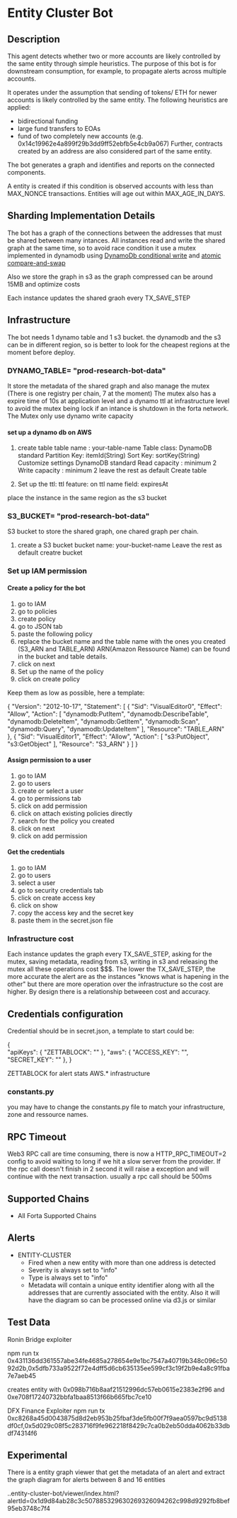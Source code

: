 # Entity Cluster Bot

## Description

This agent detects whether two or more accounts are likely controlled by the same entity through simple heuristics. The purpose of this bot is for downstream consumption, for example, to propagate alerts across multiple accounts.

It operates under the assumption that sending of tokens/ ETH for newer accounts is likely controlled by the same entity. The following heuristics are applied:
- bidirectional funding
- large fund transfers to EOAs
- fund of two completely new accounts (e.g. 0x14c19962e4a899f29b3dd9ff52ebfb5e4cb9a067)
Further, contracts created by an address are also considered part of the same entity.

The bot generates a graph and identifies and reports on the connected components.

A entity is created if this condition is observed accounts with less than MAX_NONCE transactions. Entities will age out within MAX_AGE_IN_DAYS.


## Sharding Implementation Details
The bot has a graph of the connections between the addresses that must be shared between many intances. All instances read and write the shared graph at the same time, so to avoid race condition it use a 
mutex implemented in dynamodb using  [DynamoDb conditional write](http://docs.aws.amazon.com/amazondynamodb/latest/developerguide/WorkingWithItems.html#WorkingWithItems.ConditionalUpdate) and [atomic compare-and-swap](https://en.wikipedia.org/wiki/Compare-and-swap) 

Also we store the graph in s3 as the graph compressed can be around 15MB and optimize costs

Each instance updates the shared graoh every TX_SAVE_STEP 



## Infrastructure

The bot needs 1 dynamo table and 1 s3 bucket.  the dynamodb and the s3 can be in different region, so is better to look for the cheapest regions at the moment before deploy.

### DYNAMO_TABLE= "prod-research-bot-data"
It store the metadata of the shared graph and also manage the mutex (There is one registry per chain, 7 at the moment)
The mutex also has a expire time of 10s at application level and a dynamo ttl at infrastructure level to avoid the mutex being lock if an intance is shutdown in the forta network. 
The Mutex only use dynamo write capacity

#### set up a dynamo db on AWS
1. create table
table name : your-table-name
Table class: DynamoDB standard
Partition Key: itemId(String)
Sort Key: sortKey(String)
Customize settings
DynamoDB standard
Read capacity : minimum 2
Write capacity : minimum 2
leave the rest as default
Create table 

2. Set up the ttl:
ttl feature: on
ttl name field: expiresAt

place the instance in the same region as the s3 bucket 

### S3_BUCKET= "prod-research-bot-data"
S3 bucket to store the shared graph, one chared graph per chain.

1. create a S3 bucket
bucket name: your-bucket-name
Leave the rest as default
creatre bucket

### Set up IAM permission

#### Create a policy for the bot
1. go to IAM
2. go to policies
3. create policy
4. go to JSON tab
5. paste the following policy
6. replace the bucket name and the table name with the ones you created (S3_ARN and TABLE_ARN) ARN(Amazon Ressource Name) can be found in the bucket and table details. 
7. click on next
8. Set up the name of the policy
9. click on create policy


Keep them as low as possible, here a template:

{
    "Version": "2012-10-17",
    "Statement": [
        {
            "Sid": "VisualEditor0",
            "Effect": "Allow",
            "Action": [
                "dynamodb:PutItem",
                "dynamodb:DescribeTable",
                "dynamodb:DeleteItem",
                "dynamodb:GetItem",
                "dynamodb:Scan",
                "dynamodb:Query",
                "dynamodb:UpdateItem"
            ],
            "Resource": "TABLE_ARN"
        },
        {
            "Sid": "VisualEditor1",
            "Effect": "Allow",
            "Action": [
                "s3:PutObject",
                "s3:GetObject"
            ],
            "Resource": "S3_ARN"
        }
    ]
}

#### Assign permission to a user 
1. go to IAM
2. go to users
3. create or select a user
4. go to permissions tab
5. click on add permission
6. click on attach existing policies directly
7. search for the policy you created
8. click on next
9. click on add permission


#### Get the credentials
1. go to IAM
2. go to users
3. select a user
4. go to security credentials tab
5. click on create access key
6. click on show
7. copy the access key and the secret key
8. paste them in the secret.json file


### Infrastructure cost
Each instance updates the graph every TX_SAVE_STEP, asking for the mutex, saving metadata, reading from s3,  writing in s3 and releasing the mutex all these operations cost $$$. The lower the TX_SAVE_STEP, the more accurate the alert are as the 
instances "knows what is hapening in the other" but there are more operation over the infrastructure so the cost are higher. By design there is a relationship betweeen cost and accuracy. 


## Credentials configuration
Credential should be in secret.json, a template to start could be:

{   
    "apiKeys": {
      "ZETTABLOCK": ""
    },
    "aws": {
      "ACCESS_KEY": "",
      "SECRET_KEY": ""
    },
}

ZETTABLOCK for alert stats
AWS.* infrastructure

### constants.py
you may have to change the constants.py file to match your infrastructure, zone and ressource names.


## RPC Timeout
Web3 RPC call are time consuming, there is now a HTTP_RPC_TIMEOUT=2 config to avoid waiting to long if we hit a slow server from the provider. If the rpc call doesn't finish in 2 second it will raise a exception and will continue with the next transaction. usually a rpc call should be 500ms


## Supported Chains

- All Forta Supported Chains

## Alerts

- ENTITY-CLUSTER
  - Fired when a new entity with more than one address is detected
  - Severity is always set to "info"
  - Type is always set to "info"
  - Metadata will contain a unique entity identifier along with all the addresses that are currently associated with the entity. Also it will have the diagram so can be processed online via d3.js or similar

## Test Data

Ronin Bridge exploiter

npm run tx 0x431136dd361557abe34fe4685a278654e9e1bc7547a40719b348c096c5092d2b,0x5dfb733a9522f72e4dff5d6cb635135ee599cf3c19f2b9e4a8c91fba7e7aeb45

creates entity with 0x098b716b8aaf21512996dc57eb0615e2383e2f96 and 0xe708f17240732bbfa1baa8513f66b665fbc7ce10

DFX Finance Exploiter
npm run tx 0xc8268a45d0043875d8d2eb953b25fbaf3de5fb00f7f9aea0597bc9d5138df0cf,0x5d029c08f5c283716f9fe962218f8429c7ca0b2eb50dda4062b33dbdf74314f6


## Experimental
There is a entity graph viewer that get the metadata of an alert and extract the graph diagram for alerts between 8 and 16 entities

..entity-cluster-bot/viewer/index.html?alertId=0x1d9d84ab28c3c507885329630269326094262c998d9292fb8bef95eb3748c7f4



